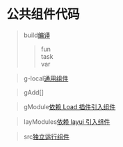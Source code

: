 # 公共组件代码

> build[编译](./build/)
>
> > fun  
> > task  
> > var

> g-local[通用组件](./g-lobal/)

> gAdd[]

> gModule[依赖 Load 插件引入组件](./gModules/)

> layModules[依赖 layui 引入组件](./layModules/)

> src[独立运行组件](./src/)

